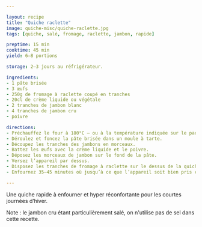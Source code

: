 ```yaml
---

layout: recipe
title: "Quiche raclette"
image: quiche-misc/quiche-raclette.jpg
tags: [quiche, salé, fromage, raclette, jambon, rapide]

preptime: 15 min
cooktime: 45 min
yield: 6–8 portions

storage: 2–3 jours au réfrigérateur.

ingredients:
- 1 pâte brisée
- 3 œufs
- 250g de fromage à raclette coupé en tranches
- 20cl de crème liquide ou végétale
- 2 tranches de jambon blanc
- 4 tranches de jambon cru
- poivre

directions:
- Préchauffez le four à 180°C – ou à la température indiquée sur le paquet de pâte brisée.
- Déroulez et foncez la pâte brisée dans un moule à tarte.
- Découpez les tranches des jambons en morceaux.
- Battez les œufs avec la crème liquide et le poivre.
- Déposez les morceaux de jambon sur le fond de la pâte.
- Versez l’appareil par dessus.
- Disposez les tranches de fromage à raclette sur le dessus de la quiche.
- Enfournez 35–45 minutes où jusqu’à ce que l’appareil soit bien pris et le fromage à raclette bien fondu.

---
```


Une quiche rapide à enfourner et hyper réconfortante pour les courtes journées d’hiver.

Note&nbsp;: le jambon cru étant particulièrement salé, on n'utilise pas de sel dans cette recette.